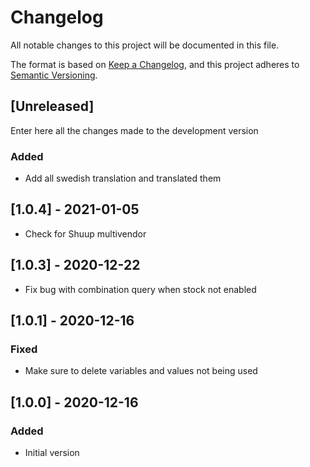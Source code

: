 # Changelog
All notable changes to this project will be documented in this file.

The format is based on [Keep a Changelog](https://keepachangelog.com/en/1.0.0/),
and this project adheres to [Semantic Versioning](https://semver.org/spec/v2.0.0.html).

## [Unreleased]

Enter here all the changes made to the development version

### Added

- Add all swedish translation and translated them

## [1.0.4] - 2021-01-05

- Check for Shuup multivendor

## [1.0.3] - 2020-12-22

- Fix bug with combination query when stock not enabled

## [1.0.1] - 2020-12-16

### Fixed

- Make sure to delete variables and values not being used

## [1.0.0] - 2020-12-16

### Added

- Initial version
